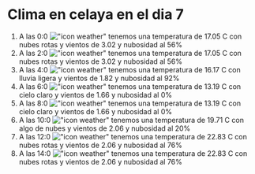 # Clima en celaya en el dia 7

1. A las 0:0 !["icon weather"](http://openweathermap.org/img/w/04n.png) tenemos una temperatura de 17.05 C con nubes rotas y  vientos de 3.02 y nubosidad al 56%
1. A las 2:0 !["icon weather"](http://openweathermap.org/img/w/04n.png) tenemos una temperatura de 17.05 C con nubes rotas y  vientos de 3.02 y nubosidad al 56%
1. A las 4:0 !["icon weather"](http://openweathermap.org/img/w/10n.png) tenemos una temperatura de 16.17 C con lluvia ligera y  vientos de 1.82 y nubosidad al 92%
1. A las 6:0 !["icon weather"](http://openweathermap.org/img/w/01n.png) tenemos una temperatura de 13.19 C con cielo claro y  vientos de 1.66 y nubosidad al 0%
1. A las 8:0 !["icon weather"](http://openweathermap.org/img/w/01d.png) tenemos una temperatura de 13.19 C con cielo claro y  vientos de 1.66 y nubosidad al 0%
1. A las 10:0 !["icon weather"](http://openweathermap.org/img/w/02d.png) tenemos una temperatura de 19.71 C con algo de nubes y  vientos de 2.06 y nubosidad al 20%
1. A las 12:0 !["icon weather"](http://openweathermap.org/img/w/04d.png) tenemos una temperatura de 22.83 C con nubes rotas y  vientos de 2.06 y nubosidad al 76%
1. A las 14:0 !["icon weather"](http://openweathermap.org/img/w/04d.png) tenemos una temperatura de 22.83 C con nubes rotas y  vientos de 2.06 y nubosidad al 76%
